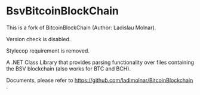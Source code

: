 # BsvBitcoinBlockChain
This is a fork of BitcoinBlockChain (Author: Ladislau Molnar).

Version check is disabled.

Stylecop requirement is removed.

A .NET Class Library that provides parsing functionality over files containing the BSV blockchain (also works for BTC and BCH).

Documents, please refer to https://github.com/ladimolnar/BitcoinBlockchain  .
